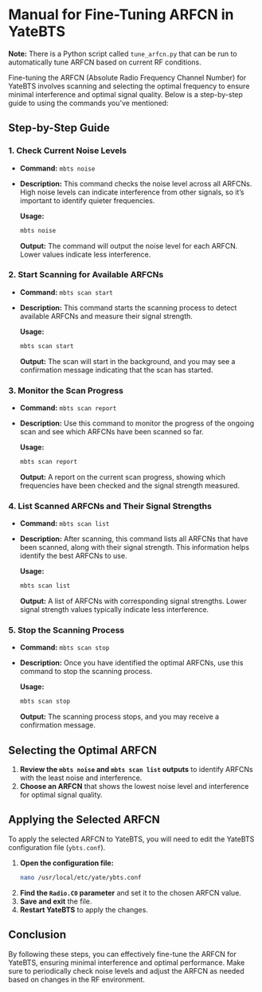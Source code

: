 # Manual for Fine-Tuning ARFCN in YateBTS

**Note:** There is a Python script called `tune_arfcn.py` that can be run to automatically tune ARFCN based on current RF conditions.

Fine-tuning the ARFCN (Absolute Radio Frequency Channel Number) for YateBTS involves scanning and selecting the optimal frequency to ensure minimal interference and optimal signal quality. Below is a step-by-step guide to using the commands you've mentioned:

## Step-by-Step Guide

### 1. Check Current Noise Levels

- **Command:** `mbts noise`
- **Description:** This command checks the noise level across all ARFCNs. High noise levels can indicate interference from other signals, so it’s important to identify quieter frequencies.

  **Usage:**
  ```bash
  mbts noise
  ```
  **Output:**
  The command will output the noise level for each ARFCN. Lower values indicate less interference.

### 2. Start Scanning for Available ARFCNs

- **Command:** `mbts scan start`
- **Description:** This command starts the scanning process to detect available ARFCNs and measure their signal strength.

  **Usage:**
  ```bash
  mbts scan start
  ```
  **Output:**
  The scan will start in the background, and you may see a confirmation message indicating that the scan has started.

### 3. Monitor the Scan Progress

- **Command:** `mbts scan report`
- **Description:** Use this command to monitor the progress of the ongoing scan and see which ARFCNs have been scanned so far.

  **Usage:**
  ```bash
  mbts scan report
  ```
  **Output:**
  A report on the current scan progress, showing which frequencies have been checked and the signal strength measured.

### 4. List Scanned ARFCNs and Their Signal Strengths

- **Command:** `mbts scan list`
- **Description:** After scanning, this command lists all ARFCNs that have been scanned, along with their signal strength. This information helps identify the best ARFCNs to use.

  **Usage:**
  ```bash
  mbts scan list
  ```
  **Output:**
  A list of ARFCNs with corresponding signal strengths. Lower signal strength values typically indicate less interference.

### 5. Stop the Scanning Process

- **Command:** `mbts scan stop`
- **Description:** Once you have identified the optimal ARFCNs, use this command to stop the scanning process.

  **Usage:**
  ```bash
  mbts scan stop
  ```
  **Output:**
  The scanning process stops, and you may receive a confirmation message.

## Selecting the Optimal ARFCN

1. **Review the `mbts noise` and `mbts scan list` outputs** to identify ARFCNs with the least noise and interference.
2. **Choose an ARFCN** that shows the lowest noise level and interference for optimal signal quality.

## Applying the Selected ARFCN

To apply the selected ARFCN to YateBTS, you will need to edit the YateBTS configuration file (`ybts.conf`).

1. **Open the configuration file:**
   ```bash
   nano /usr/local/etc/yate/ybts.conf
   ```
2. **Find the `Radio.C0` parameter** and set it to the chosen ARFCN value.
3. **Save and exit** the file.
4. **Restart YateBTS** to apply the changes.

## Conclusion

By following these steps, you can effectively fine-tune the ARFCN for YateBTS, ensuring minimal interference and optimal performance. Make sure to periodically check noise levels and adjust the ARFCN as needed based on changes in the RF environment.
